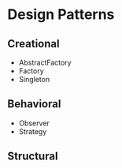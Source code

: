 # Design Patterns

## Creational
- AbstractFactory
- Factory
- Singleton

## Behavioral
- Observer
- Strategy

## Structural

